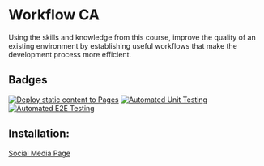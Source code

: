 # Workflow CA

Using the skills and knowledge from this course, improve the quality of an existing environment by establishing useful workflows that make the development process more efficient.

## Badges

[![Deploy static content to Pages](https://github.com/MaritaMalvinsdatter/social-media-client-workflow/actions/workflows/pages.yml/badge.svg)](https://github.com/MaritaMalvinsdatter/social-media-client-workflow/actions/workflows/pages.yml)
[![Automated Unit Testing](https://github.com/MaritaMalvinsdatter/social-media-client-workflow/actions/workflows/unit-test.yml/badge.svg)](https://github.com/MaritaMalvinsdatter/social-media-client-workflow/actions/workflows/unit-test.yml)
[![Automated E2E Testing](https://github.com/MaritaMalvinsdatter/social-media-client-workflow/actions/workflows/e2e-test.yml/badge.svg)](https://github.com/MaritaMalvinsdatter/social-media-client-workflow/actions/workflows/e2e-test.yml)

## Installation:

[Social Media Page](https://maritamalvinsdatter.github.io/social-media-client-workflow/)
